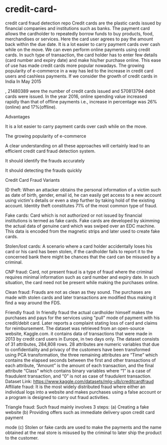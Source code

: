 # credit-card-
credit card fraud detection repo
Credit cards are the plastic cards issued by financial companies and institutions such as banks. The payment card allows the cardholder to repeatedly borrow funds to buy products, food, merchandises or services. Here the card user agrees to pay the amount back within the due date. It is a lot easier to carry payment cards over cash while on the move. We can even perform online payments using credit cards. In such type of transaction, the card holder has to enter few details (card number and expiry date) and make his/her purchase online. This ease of use has made credit cards more popular nowadays. The growing popularity of e-commerce in a way has led to the increase in credit card users and cashless payments. If we consider the growth of credit cards in India In May 2015

, 21480389 were the number of credit cards issued and 570813794 debit cards were issued. In the year 2016, online spending value increased rapidly than that of offline payments i.e., increase in percentage was 26%(online) and 17%(offline).

Advantages

It is a lot easier to carry payment cards over cash while on the move.

The growing popularity of e-commerce

A clear understanding on all these approaches will certainly lead to an efficient credit card fraud detection system.

It should identify the frauds accurately

It should detecting the frauds quickly

Credit Card Fraud Variants

ID theft: When an attacker obtains the personal information of a victim such as date of birth, gender, email id, he can easily get access to a new account using victim's details or even a step further by taking hold of the existing account. Identity theft constitutes 71% of the most common type of fraud.

Fake cards: Card which is not authorized or not issued by financial institutions is termed as fake cards. Fake cards are developed by skimming the actual data of genuine card which was swiped over an EDC machine. This data is encoded from the magnetic strips and later used to create fake cards.

Stolen/lost cards: A scenario where a card holder accidentally loses his card or his card has been stolen, if the cardholder fails to report it to the concerned bank there might be chances that the card can be misused by a criminal.

CNP fraud: Card, not present fraud is a type of fraud where the criminal requires minimal information such as card number and expiry date. In such situation, the card need not be present while making the purchases online.

Clean fraud: Frauds are not as clean as they sound. The purchases are made with stolen cards and later transactions are modified thus making it find a way around the FDS.

Friendly fraud: In friendly fraud the actual cardholder himself makes the purchases and pays for the services using "pull" mode of payment with his credit/debit card. Later reports a complaint stating loss of card and claims for reimbursement.
The dataset was retrieved from an open-source website, Kaggle.com. it contains data of
transactions that were made in 2013 by credit card users in Europe, in two days only. The
dataset consists of 31 attributes, 284,808 rows. 28 attributes are numeric variables that
due to confidentiality and privacy of the customers have been transformed using PCA
transformation, the three remaining attributes are “Time” which contains the elapsed
seconds between the first and other transactions of each attribute, “Amount” is the
amount of each transaction, and the final attribute “Class” which contains binary variables
where “1” is a case of fraudulent transaction, and “0” is not as case of fraudulent
transaction.
Dataset Link: https://www.kaggle.com/datasets/mlg-ulb/creditcardfraud
Affiliate fraud: It is the most widely distributed fraud where either an individual logs into a website and makes purchases using a false account or a program is designed to carry out fraud activities.

Triangle fraud: Such fraud mainly involves 3 steps: (a) Creating a fake website (b) Providing offers such as immediate delivery upon credit card payment

mode (c) Stolen or fake cards are used to make the payments and the name obtained at the real store is misused by the criminal to later ship the product to the customer.
